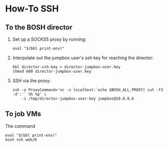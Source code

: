 # How-To SSH

## To the BOSH director

1. Set up a SOCKS5 proxy by running:

    ```
    eval "$(bbl print-env)"
    ```

1. Interpolate out the jumpbox user's ssh key for reaching the director:

    ```
    bbl director-ssh-key > director-jumpbox-user.key
    chmod 600 director-jumpbox-user.key
    ```

1. SSH via the proxy:

    ```
    ssh -o ProxyCommand='nc -x localhost:`echo $BOSH_ALL_PROXY| cut -f3 -d':'` %h %p' \
        -i /tmp/director-jumpbox-user.key jumpbox@10.0.0.6
    ```

## To job VMs

The command 
```
eval "$(bbl print-env)"
bosh ssh web/0
```
